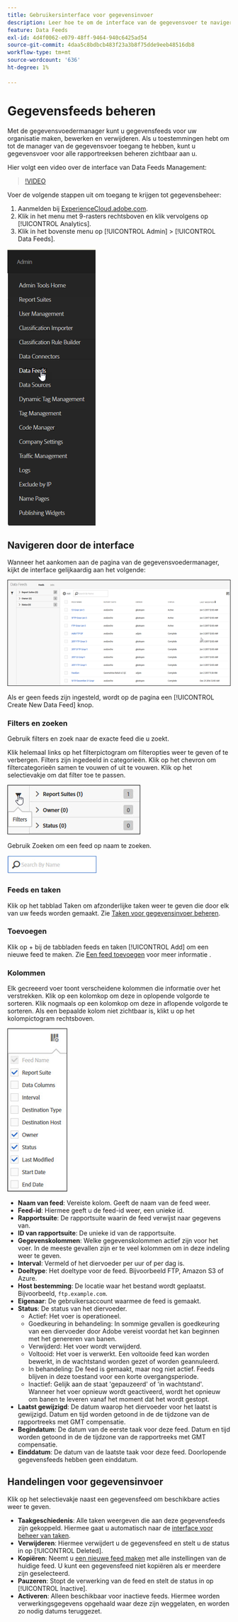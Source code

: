 ```yaml
---
title: Gebruikersinterface voor gegevensinvoer
description: Leer hoe te om de interface van de gegevensvoer te navigeren.
feature: Data Feeds
exl-id: 4d4f0062-e079-48ff-9464-940c6425ad54
source-git-commit: 4daa5c8bdbcb483f23a3b8f75dde9eeb48516db8
workflow-type: tm+mt
source-wordcount: '636'
ht-degree: 1%

---
```


# Gegevensfeeds beheren

Met de gegevensvoedermanager kunt u gegevensfeeds voor uw organisatie maken, bewerken en verwijderen. Als u toestemmingen hebt om tot de manager van de gegevensvoer toegang te hebben, kunt u gegevensvoer voor alle rapportreeksen beheren zichtbaar aan u.

Hier volgt een video over de interface van Data Feeds Management:

>[!VIDEO](https://video.tv.adobe.com/v/25452/?quality=12)

Voer de volgende stappen uit om toegang te krijgen tot gegevensbeheer:

1. Aanmelden bij [ExperienceCloud.adobe.com](https://experiencecloud.adobe.com).
2. Klik in het menu met 9-rasters rechtsboven en klik vervolgens op [!UICONTROL Analytics].
3. Klik in het bovenste menu op [!UICONTROL Admin] > [!UICONTROL Data Feeds].

![Menu Gegevensinvoer](assets/AdminMenu.png)

## Navigeren door de interface

Wanneer het aankomen aan de pagina van de gegevensvoedermanager, kijkt de interface gelijkaardig aan het volgende:

![Gegevensfeeds](assets/feeds.png)

Als er geen feeds zijn ingesteld, wordt op de pagina een [!UICONTROL Create New Data Feed] knop.

### Filters en zoeken

Gebruik filters en zoek naar de exacte feed die u zoekt.

Klik helemaal links op het filterpictogram om filteropties weer te geven of te verbergen. Filters zijn ingedeeld in categorieën. Klik op het chevron om filtercategorieën samen te vouwen of uit te vouwen. Klik op het selectievakje om dat filter toe te passen.

![Filter](assets/filters.jpg)

Gebruik Zoeken om een feed op naam te zoeken.

![Zoeken](assets/search.jpg)

### Feeds en taken

Klik op het tabblad Taken om afzonderlijke taken weer te geven die door elk van uw feeds worden gemaakt. Zie [Taken voor gegevensinvoer beheren](df-manage-jobs.md).

### Toevoegen

Klik op + bij de tabbladen feeds en taken [!UICONTROL Add] om een nieuwe feed te maken. Zie [Een feed toevoegen](create-feed.md) voor meer informatie .

### Kolommen

Elk gecreeerd voer toont verscheidene kolommen die informatie over het verstrekken. Klik op een kolomkop om deze in oplopende volgorde te sorteren. Klik nogmaals op een kolomkop om deze in aflopende volgorde te sorteren. Als een bepaalde kolom niet zichtbaar is, klikt u op het kolompictogram rechtsboven.

![Kolompictogram](assets/cols.jpg)

* **Naam van feed**: Vereiste kolom. Geeft de naam van de feed weer.
* **Feed-id**: Hiermee geeft u de feed-id weer, een unieke id.
* **Rapportsuite**: De rapportsuite waarin de feed verwijst naar gegevens van.
* **ID van rapportsuite**: De unieke id van de rapportsuite.
* **Gegevenskolommen**: Welke gegevenskolommen actief zijn voor het voer. In de meeste gevallen zijn er te veel kolommen om in deze indeling weer te geven.
* **Interval**: Vermeld of het diervoeder per uur of per dag is.
* **Doeltype**: Het doeltype voor de feed. Bijvoorbeeld FTP, Amazon S3 of Azure.
* **Host bestemming**: De locatie waar het bestand wordt geplaatst. Bijvoorbeeld, `ftp.example.com`.
* **Eigenaar**: De gebruikersaccount waarmee de feed is gemaakt.
* **Status**: De status van het diervoeder.
   * Actief: Het voer is operationeel.
   * Goedkeuring in behandeling: In sommige gevallen is goedkeuring van een diervoeder door Adobe vereist voordat het kan beginnen met het genereren van banen.
   * Verwijderd: Het voer wordt verwijderd.
   * Voltooid: Het voer is verwerkt. Een voltooide feed kan worden bewerkt, in de wachtstand worden gezet of worden geannuleerd.
   * In behandeling: De feed is gemaakt, maar nog niet actief. Feeds blijven in deze toestand voor een korte overgangsperiode.
   * Inactief: Gelijk aan de staat &#39;gepauzeerd&#39; of &#39;in wachtstand&#39;. Wanneer het voer opnieuw wordt geactiveerd, wordt het opnieuw om banen te leveren vanaf het moment dat het wordt gestopt.
* **Laatst gewijzigd**: De datum waarop het diervoeder voor het laatst is gewijzigd. Datum en tijd worden getoond in de de tijdzone van de rapportreeks met GMT compensatie.
* **Begindatum**: De datum van de eerste taak voor deze feed. Datum en tijd worden getoond in de de tijdzone van de rapportreeks met GMT compensatie.
* **Einddatum**: De datum van de laatste taak voor deze feed. Doorlopende gegevensfeeds hebben geen einddatum.

## Handelingen voor gegevensinvoer

Klik op het selectievakje naast een gegevensfeed om beschikbare acties weer te geven.

* **Taakgeschiedenis**: Alle taken weergeven die aan deze gegevensfeeds zijn gekoppeld. Hiermee gaat u automatisch naar de [interface voor beheer van taken](df-manage-jobs.md).
* **Verwijderen**: Hiermee verwijdert u de gegevensfeed en stelt u de status in op [!UICONTROL Deleted].
* **Kopiëren**: Neemt u [een nieuwe feed maken](create-feed.md) met alle instellingen van de huidige feed. U kunt een gegevensfeed niet kopiëren als er meerdere zijn geselecteerd.
* **Pauzeren**: Stopt de verwerking van de feed en stelt de status in op [!UICONTROL Inactive].
* **Activeren**: Alleen beschikbaar voor inactieve feeds. Hiermee worden verwerkingsgegevens opgehaald waar deze zijn weggelaten, en worden zo nodig datums teruggezet.
